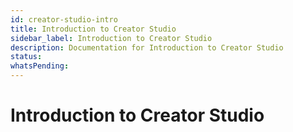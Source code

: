 ```yaml
---
id: creator-studio-intro
title: Introduction to Creator Studio
sidebar_label: Introduction to Creator Studio
description: Documentation for Introduction to Creator Studio
status: 
whatsPending: 
---
```


# Introduction to Creator Studio

